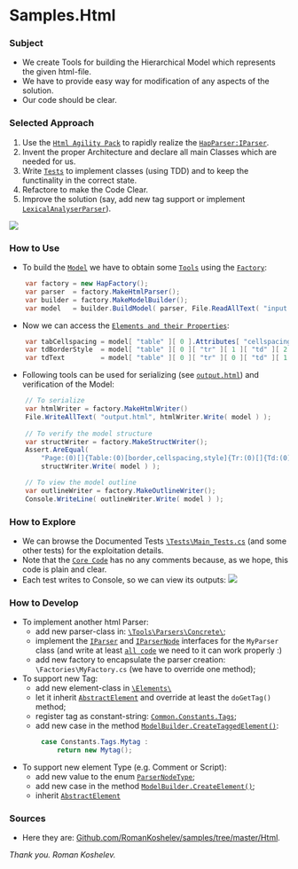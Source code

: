 # Samples.Html

### Subject
- We create Tools for building the Hierarchical Model which represents the given html-file.
- We have to provide easy way for modification of any aspects of the solution.
- Our code should be clear.

### Selected Approach
1. Use the [`Html Agility Pack`](https://htmlagilitypack.codeplex.com/) to rapidly realize the [`HapParser:IParser`](https://github.com/RomanKoshelev/samples/blob/master/Html/src/Samples.Html.Core/Tools/Parsers/Concrete/HtmlAgilityPack/HapParser.cs).
2. Invent the proper Architecture and declare all main Classes which are needed for us.
3. Write [`Tests`](https://github.com/RomanKoshelev/samples/tree/master/Html/src/Samples.Html.Tests.Nunit/Tests) to implement classes (using TDD) and to keep the functinality in the correct state.
4. Refactore to make the Code Clear.
5. Improve the solution (say, add new tag support or implement [`LexicalAnalyserParser`](https://github.com/RomanKoshelev/samples/blob/master/Html/src/Samples.Html.Core/Tools/Parsers/Concrete/LexicalAnalyzer/LexParser.cs)).
<img src="http://content.screencast.com/users/Romakosh/folders/Jing/media/8a992992-1e36-4711-85e2-722df90f3803/2015-07-20_1933.png">

### How to Use
- To build the [`Model`](https://github.com/RomanKoshelev/samples/tree/master/Html/src/Samples.Html.Core/Elements) we have to obtain some [`Tools`](https://github.com/RomanKoshelev/samples/tree/master/Html/src/Samples.Html.Core/Tools) using the [`Factory`](https://github.com/RomanKoshelev/samples/tree/master/Html/src/Samples.Html.Core/Factories):
```c#
	var factory = new HapFactory();
	var parser  = factory.MakeHtmlParser();
	var builder = factory.MakeModelBuilder();
	var model   = builder.BuildModel( parser, File.ReadAllText( "input.html" ) );
```
- Now we can access the [`Elements and their Properties`](https://github.com/RomanKoshelev/samples/blob/master/Html/src/Samples.Html.Core/Types/IModelElement.cs):
```c#
	var tabCellspacing = model[ "table" ][ 0 ].Attributes[ "cellspacing" ];
	var tdBorderStyle  = model[ "table" ][ 0 ][ "tr" ][ 1 ][ "td" ][ 2 ].Styles[ "border" ];
	var tdText         = model[ "table" ][ 0 ][ "tr" ][ 0 ][ "td" ][ 1 ].TextElement.Text;
```
- Following tools can be used for serializing (see [`output.html`](https://github.com/RomanKoshelev/samples/blob/master/Html/src/Samples.Html.Tests.Nunit/bin/Debug/App_Data/output.html)) and verification of the Model:
```c#
	// To serialize
	var htmlWriter = factory.MakeHtmlWriter()      
	File.WriteAllText( "output.html", htmlWriter.Write( model ) );
	
	// To verify the model structure
	var structWriter = factory.MakeStructWriter();
    Assert.AreEqual(
		"Page:(0)[]{Table:(0)[border,cellspacing,style]{Tr:(0)[]{Td:(0)[]{Text:(57)[]{}}Td:(0)[style]{Text:(57)[]{}}Td:(0)[style]{Text:(57)[]{}}}Tr:(0)[]{Td:(0)[width]{Text:(57)[]{}}Td:(0)[]{Text:(57)[]{}}Td:(0)[]{Text:(57)[]{}}}}}",
        structWriter.Write( model ) );

	// To view the model outline
	var outlineWriter = factory.MakeOutlineWriter();
	Console.WriteLine( outlineWriter.Write( model ) );
```

### How to Explore
- We can browse the Documented Tests [`\Tests\Main_Tests.cs`](https://github.com/RomanKoshelev/samples/blob/master/Html/src/Samples.Html.Tests.Nunit/Tests/Main_Tests.cs) (and some other tests) for the exploitation details.
- Note that the [`Core Code`](https://github.com/RomanKoshelev/samples/tree/master/Html/src/Samples.Html.Core) has no any comments because, as we hope, this code is plain and clear.
- Each test writes to Console, so we can view its outputs: <img src="http://content.screencast.com/users/Romakosh/folders/Jing/media/006a0f90-7153-421d-995f-5cb69f17b961/2015-07-20_1938.png"/>

### How to Develop
- To implement another html Parser:
  - add new parser-class in: [`\Tools\Parsers\Concrete\`](https://github.com/RomanKoshelev/samples/tree/master/Html/src/Samples.Html.Core/Tools/Parsers/Concrete);
  - implement the [`IParser`](https://github.com/RomanKoshelev/samples/blob/master/Html/src/Samples.Html.Core/Types/IParser.cs) and [`IParserNode`](https://github.com/RomanKoshelev/samples/blob/master/Html/src/Samples.Html.Core/Types/IParserNode.cs) interfaces for the `MyParser` class (and write at least [`all code`](https://github.com/RomanKoshelev/samples/blob/master/Html/src/Samples.Html.Core/Tools/Parsers/Concrete/HtmlAgilityPack/HapParserNode.cs) we need to it can work properly :)
  - add new factory to encapsulate the parser creation: `\Factories\MyFactory.cs` (we have to override one method);
- To support new Tag: 
  - add new element-class in [`\Elements\`](https://github.com/RomanKoshelev/samples/tree/master/Html/src/Samples.Html.Core/Elements)
  - let it inherit [`AbstractElement`](https://github.com/RomanKoshelev/samples/blob/master/Html/src/Samples.Html.Core/Elements/AbstractlElement.cs) and override at least the `doGetTag()` method;
  - register tag as constant-string: [`Common.Constants.Tags`](https://github.com/RomanKoshelev/samples/blob/master/Html/src/Samples.Html.Core/Common/Constants.cs);
  - add new case in the method [`ModelBuilder.CreateTaggedElement()`](https://github.com/RomanKoshelev/samples/blob/master/Html/src/Samples.Html.Core/Tools/Builders/ModelBuilder.pvt.Elements.cs):
```c#
		case Constants.Tags.Mytag :
			return new Mytag();
```
- To support new element Type (e.g. Comment or Script): 
  - add new value to the enum [`ParserNodeType`](https://github.com/RomanKoshelev/samples/blob/master/Html/src/Samples.Html.Core/Types/ParserNodeType.cs);
  - add new case in the method [`ModelBuilder.CreateElement()`](https://github.com/RomanKoshelev/samples/blob/master/Html/src/Samples.Html.Core/Tools/Builders/ModelBuilder.pvt.Elements.cs);
  - inherit [`AbstractElement`](https://github.com/RomanKoshelev/samples/blob/master/Html/src/Samples.Html.Core/Elements/AbstractlElement.cs)

### Sources
- Here they are: [Github.com/RomanKoshelev/samples/tree/master/Html](https://github.com/RomanKoshelev/samples/tree/master/Html).


*Thank you. Roman Koshelev.*